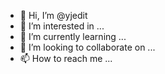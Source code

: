 - 👋 Hi, I’m @yjedit
- 👀 I’m interested in ...
- 🌱 I’m currently learning ...
- 💞️ I’m looking to collaborate on ...
- 📫 How to reach me ...

<!---
yjedit/yjedit is a ✨ special ✨ repository because its `README.md` (this file) appears on your GitHub profile.
You can click the Preview link to take a look at your changes.
--->
